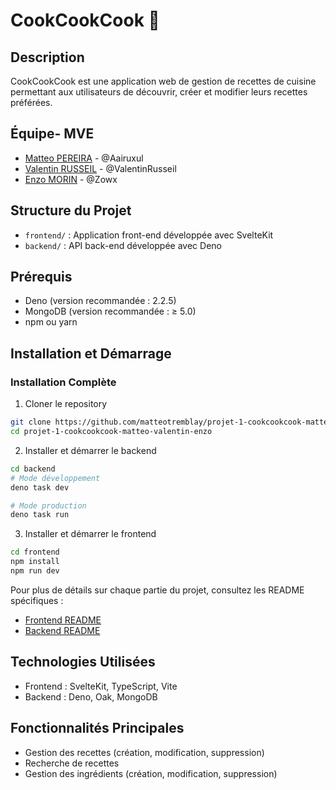 # CookCookCook 🍳

## Description

CookCookCook est une application web de gestion de recettes de cuisine permettant aux utilisateurs de découvrir, créer
et modifier leurs recettes préférées.

## Équipe- MVE

-   [Matteo PEREIRA](https://github.com/Aairuxul) - @Aairuxul
-   [Valentin RUSSEIL](https://github.com/ValentinRusseil) - @ValentinRusseil
-   [Enzo MORIN](https://github.com/Zowx) - @Zowx

## Structure du Projet

-   `frontend/` : Application front-end développée avec SvelteKit
-   `backend/` : API back-end développée avec Deno

## Prérequis

-   Deno (version recommandée : 2.2.5)
-   MongoDB (version recommandée : ≥ 5.0)
-   npm ou yarn

## Installation et Démarrage

### Installation Complète

1. Cloner le repository

```bash
git clone https://github.com/matteotremblay/projet-1-cookcookcook-matteo-valentin-enzo.git
cd projet-1-cookcookcook-matteo-valentin-enzo
```

2. Installer et démarrer le backend

```bash
cd backend
# Mode développement
deno task dev

# Mode production
deno task run
```

3. Installer et démarrer le frontend

```bash
cd frontend
npm install
npm run dev
```

Pour plus de détails sur chaque partie du projet, consultez les README spécifiques :

-   [Frontend README](./frontend/README.md)
-   [Backend README](./backend/README.md)

## Technologies Utilisées

-   Frontend : SvelteKit, TypeScript, Vite
-   Backend : Deno, Oak, MongoDB

## Fonctionnalités Principales

-   Gestion des recettes (création, modification, suppression)
-   Recherche de recettes
-   Gestion des ingrédients (création, modification, suppression)
